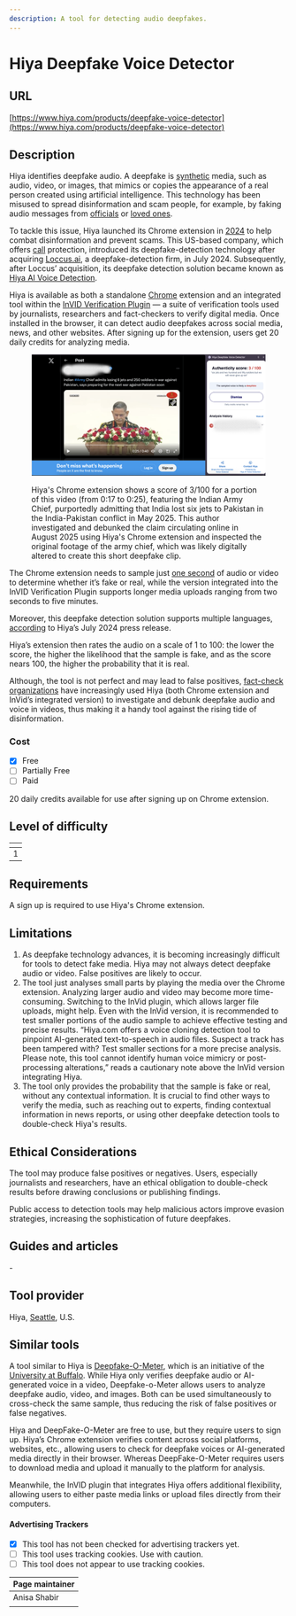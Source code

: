 ```yaml
---
description: A tool for detecting audio deepfakes.
---
```


# Hiya Deepfake Voice Detector

## URL

[https://www.hiya.com/products/deepfake-voice-detector](https://www.hiya.com/products/deepfake-voice-detector)

## Description

Hiya identifies deepfake audio. A deepfake is [synthetic](https://www.turing.ac.uk/blog/what-are-deepfakes-and-how-can-we-detect-them) media, such as audio, video, or images, that mimics or copies the appearance of a real person created using artificial intelligence. This technology has been misused to spread disinformation and scam people, for example, by faking audio messages from [officials](https://www.abc.net.au/news/2024-01-23/ai-phonecall-posing-as-joe-biden-being-investigated/103378702) or [loved ones](https://archive.fo/cn2UV).

To tackle this issue, Hiya launched its Chrome extension in [2024](https://blog.hiya.com/hiyas-new-chrome-extension-identifies-deepfakes) to help combat disinformation and prevent scams. This US-based company, which offers [call](https://www.hiya.com/) protection, introduced its deepfake-detection technology after acquiring [Loccus.ai](https://web.archive.org/web/20240307181036/https://www.loccus.ai/), a deepfake-detection firm, in July 2024. Subsequently, after Loccus’ acquisition, its deepfake detection solution became known as [Hiya AI Voice Detection](https://www.hiya.com/newsroom/press-releases/hiya-acquires-deepfake-voice-detection-leader-loccus-ai).

Hiya is available as both a standalone [Chrome](https://chromewebstore.google.com/detail/hiya-deepfake-voice-detec/akmieeldmgcllmokbpaibfelofjiilpc) extension and an integrated tool within the [InVID Verification Plugin](https://bellingcat.gitbook.io/toolkit/more/all-tools/invid) — a suite of verification tools used by journalists, researchers and fact-checkers to verify digital media. Once installed in the browser, it can detect audio deepfakes across social media, news, and other websites. After signing up for the extension, users get 20 daily credits for analyzing media.

<figure><img src=".gitbook/assets/Screenshot 2025-10-31 at 02.05.24.png" alt=""><figcaption><p>Hiya's Chrome extension shows a score of 3/100 for a portion of this video (from 0:17 to 0:25), featuring the Indian Army Chief, purportedly admitting that India lost six jets to Pakistan in the India-Pakistan conflict in May 2025. This author investigated and debunked the claim circulating online in August 2025 using Hiya's Chrome extension and inspected the original footage of the army chief, which was likely digitally altered to create this short deepfake clip.</p></figcaption></figure>

The Chrome extension needs to sample just [one second](https://blog.hiya.com/hiyas-new-chrome-extension-identifies-deepfakes) of audio or video to determine whether it’s fake or real, while the version integrated into the InVID Verification Plugin supports longer media uploads ranging from two seconds to five minutes.&#x20;

Moreover, this deepfake detection solution supports multiple languages, [according](https://www.hiya.com/newsroom/press-releases/hiya-acquires-deepfake-voice-detection-leader-loccus-ai) to Hiya’s July 2024 press release.

Hiya’s extension then rates the audio on a scale of 1 to 100: the lower the score, the higher the likelihood that the sample is fake, and as the score nears 100, the higher the probability that it is real.

Although, the tool is not perfect and may lead to false positives, [fact-check](https://factcheck.afp.com/doc.afp.com.78448G3) [organizations](https://factcheck.afp.com/doc.afp.com.78448G3) have increasingly used Hiya (both Chrome extension and InVid’s integrated version) to investigate and debunk deepfake audio and voice in videos, thus making it a handy tool against the rising tide of disinformation.

### Cost

* [x] Free
* [ ] Partially Free
* [ ] Paid

20 daily credits available for use after signing up on Chrome extension.

## Level of difficulty

<table><thead><tr><th data-type="rating" data-max="5"></th></tr></thead><tbody><tr><td>1</td></tr></tbody></table>

## Requirements

A sign up is required to use Hiya's Chrome extension.

## Limitations

1. As deepfake technology advances, it is becoming increasingly difficult for tools to detect fake media. Hiya may not always detect deepfake audio or video. False positives are likely to occur.
2. The tool just analyses small parts by playing the media over the Chrome extension. Analyzing larger audio and video may become more time-consuming. Switching to the InVid plugin, which allows larger file uploads, might help. Even with the InVid version, it is recommended to test smaller portions of the audio sample to achieve effective testing and precise results. “Hiya.com offers a voice cloning detection tool to pinpoint AI-generated text-to-speech in audio files. Suspect a track has been tampered with? Test smaller sections for a more precise analysis. Please note, this tool cannot identify human voice mimicry or post-processing alterations,” reads a cautionary note above the InVid version integrating Hiya.
3. The tool only provides the probability that the sample is fake or real, without any contextual information. It is crucial to find other ways to verify the media, such as reaching out to experts, finding contextual information in news reports, or using other deepfake detection tools to double-check Hiya's results.

## Ethical Considerations

The tool may produce false positives or negatives. Users, especially journalists and researchers, have an ethical obligation to double-check results before drawing conclusions or publishing findings.

Public access to detection tools may help malicious actors improve evasion strategies, increasing the sophistication of future deepfakes.

## Guides and articles

\-

## Tool provider

Hiya, [Seattle](https://chromewebstore.google.com/detail/hiya-deepfake-voice-detec/akmieeldmgcllmokbpaibfelofjiilpc), U.S.

## Similar tools

A tool similar to Hiya is [Deepfake-O-Meter](https://zinc.cse.buffalo.edu/ubmdfl/deep-o-meter/landing_page), which is an initiative of the [University at Buffalo](https://ubmdfl.cse.buffalo.edu). While Hiya only verifies deepfake audio or AI-generated voice in a video, Deepfake-o-Meter allows users to analyze deepfake audio, video, and images. Both can be used simultaneously to cross-check the same sample, thus reducing the risk of false positives or false negatives.

Hiya and DeepFake-O-Meter are free to use, but they require users to sign up. Hiya’s Chrome extension verifies content across social platforms, websites, etc., allowing users to check for deepfake voices or AI-generated media directly in their browser. Whereas DeepFake-O-Meter requires users to download media and upload it manually to the platform for analysis.

Meanwhile, the InVID plugin that integrates Hiya offers additional flexibility, allowing users to either paste media links or upload files directly from their computers.

#### Advertising Trackers

* [x] This tool has not been checked for advertising trackers yet.
* [ ] This tool uses tracking cookies. Use with caution.
* [ ] This tool does not appear to use tracking cookies.

| Page maintainer |
| --------------- |
| Anisa Shabir    |
|                 |
